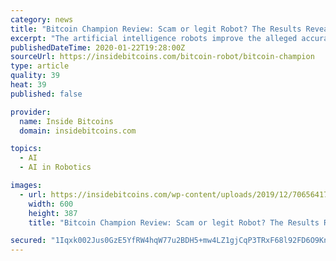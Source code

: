```yaml
---
category: news
title: "Bitcoin Champion Review: Scam or legit Robot? The Results Revealed!"
excerpt: "The artificial intelligence robots improve the alleged accuracy while blockchain ensures a ... Here are tips to help you get the most out of this robot. Start small – A deposit of $250 is the best amount to start with as a beginner. Starting small will allow you the peace of mind to observe market trends and determine the best time to run ..."
publishedDateTime: 2020-01-22T19:28:00Z
sourceUrl: https://insidebitcoins.com/bitcoin-robot/bitcoin-champion
type: article
quality: 39
heat: 39
published: false

provider:
  name: Inside Bitcoins
  domain: insidebitcoins.com

topics:
  - AI
  - AI in Robotics

images:
  - url: https://insidebitcoins.com/wp-content/uploads/2019/12/70656417-1519-47EF-8E22-E4E36735A13D.jpeg
    width: 600
    height: 387
    title: "Bitcoin Champion Review: Scam or legit Robot? The Results Revealed!"

secured: "1Iqxk002Jus0GzE5YfRW4hqW77u2BDH5+mw4LZ1gjCqP3TRxF68l92FD6O9KnqOan26rskcVTuznvsT3c2Kj/uuFAq9ZWS+CspSGayko2zthpyTrNf2mHOnsjNJwaelB4ccDDSdr/UcFWqglHY3u6bRpslFv2/BjaVdpCs0AsKfys61GQQN26u8H9c+Mxx3G5tMfPgA0Rr/jekJywYWoRvvGwPNfKXc6UwbGXC+wCF136ccoohkabQV5clJ6jtysxj4/yJJ5k0O5xD6GzqNZqdFadctfEK04UOBJZuMwOjN2W4wdys6iY2Q8J3lxG4VmoeOIo9541ZlfqrgTey0RGmpD7/JgJIQFWkGTUfiVpk0ayD+ZGnF4adkUyubOWo5AdCJ4q8icgowQZLc7PfbtQfpYIYViiDo5VZdPHHskz1CkXDFtKo71E52v2CiN7JKhtkY3rz6sfcIIE1sCb73CWjtgYZSRm8TIJApugXNTcwg=;NZFFwATTsGyndqCEm4YHEg=="
---
```


